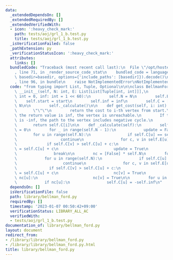 ```yaml
---
data:
  _extendedDependsOn: []
  _extendedRequiredBy: []
  _extendedVerifiedWith:
  - icon: ':heavy_check_mark:'
    path: tests/aoj/grl_1_b.test.py
    title: tests/aoj/grl_1_b.test.py
  _isVerificationFailed: false
  _pathExtension: py
  _verificationStatusIcon: ':heavy_check_mark:'
  attributes:
    links: []
  bundledCode: "Traceback (most recent call last):\n  File \"/opt/hostedtoolcache/PyPy/3.7.13/x64/site-packages/onlinejudge_verify/documentation/build.py\"\
    , line 71, in _render_source_code_stat\n    bundled_code = language.bundle(stat.path,\
    \ basedir=basedir, options={'include_paths': [basedir]}).decode()\n  File \"/opt/hostedtoolcache/PyPy/3.7.13/x64/site-packages/onlinejudge_verify/languages/python.py\"\
    , line 96, in bundle\n    raise NotImplementedError\nNotImplementedError\n"
  code: "from typing import List, Tuple, Optional\n\n\nclass BellmanFord:\n    def\
    \ __init__(self, N: int, E: List[List[Tuple[int, int]]],\n                 start:\
    \ int = 0, inf: int = 1 << 60):\n        self.N = N\n        self.E = E\n    \
    \    self.start = start\n        self.inf = inf\n        self.C = [self.inf] *\
    \ N\n\n        self._calculate()\n\n    def get_cost(self, i: int) -> int:\n \
    \       \"\"\"\n        return the cost to i-th vertex from start.\n        If\
    \ the return value is inf, the vertex is unreachable.\n        If the return value\
    \ is -inf, the path to the vertex includes negative cycle.\n        \"\"\"\n \
    \       return self.C[i]\n\n    def _calculate(self):\n        self.C[self.start]\
    \ = 0\n        for _ in range(self.N - 1):\n            update = False\n     \
    \       for u in range(self.N):\n                if self.C[u] == self.inf:\n \
    \                   continue\n                for c, v in self.E[u]:\n       \
    \             if self.C[v] > self.C[u] + c:\n                        self.C[v]\
    \ = self.C[u] + c\n                        update = True\n            if not update:\n\
    \                break\n\n        nc = [False] * self.N\n        for _ in range(self.N):\n\
    \            for u in range(self.N):\n                if self.C[u] == self.inf:\n\
    \                    continue\n                for c, v in self.E[u]:\n      \
    \              if self.C[v] > self.C[u] + c:\n                        self.C[v]\
    \ = self.C[u] + c\n                        nc[v] = True\n                    if\
    \ nc[u]:\n                        nc[v] = True\n\n        for u in range(self.N):\n\
    \            if nc[u]:\n                self.C[u] = -self.inf\n"
  dependsOn: []
  isVerificationFile: false
  path: library/bellman_ford.py
  requiredBy: []
  timestamp: '2023-01-07 00:50:42+09:00'
  verificationStatus: LIBRARY_ALL_AC
  verifiedWith:
  - tests/aoj/grl_1_b.test.py
documentation_of: library/bellman_ford.py
layout: document
redirect_from:
- /library/library/bellman_ford.py
- /library/library/bellman_ford.py.html
title: library/bellman_ford.py
---
```

